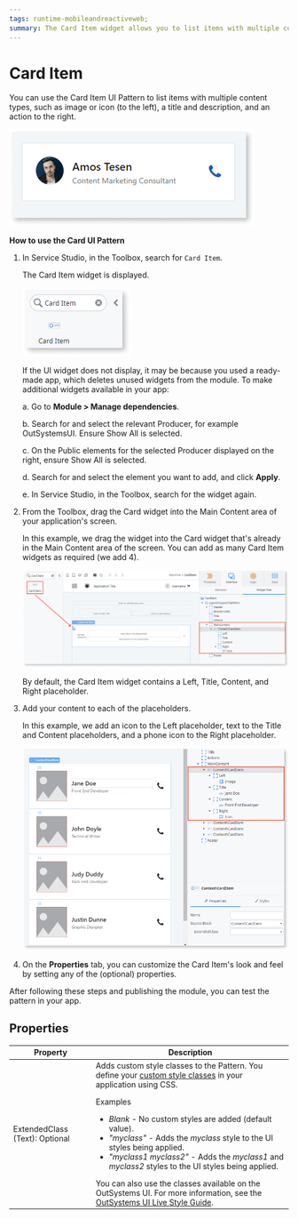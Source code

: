 ```yaml
---
tags: runtime-mobileandreactiveweb;  
summary: The Card Item widget allows you to list items with multiple content types, such as an image or icon, a title and description, and an action to the right.
---
```


# Card Item

You can use the Card Item UI Pattern to list items with multiple content types, such as image or icon (to the left), a title and description, and an action to the right.

![](<images/carditem-1.png>)

**How to use the Card UI Pattern**

1. In Service Studio, in the Toolbox, search for `Card Item`.

    The Card Item widget is displayed.

    ![](<images/carditem-2-ss.png>)

    If the UI widget does not display, it may be because you used a ready-made app, which deletes unused widgets from the module. To make additional widgets available in your app:

    a. Go to **Module > Manage dependencies**.

    b. Search for and select the relevant Producer, for example OutSystemsUI. Ensure Show All is selected. 

    c. On the Public elements for the selected Producer displayed on the right, ensure Show All is selected.
    
    d. Search for and select the element you want to add, and click **Apply**. 
    
    e. In Service Studio, in the Toolbox, search for the widget again.

1. From the Toolbox, drag the Card widget into the Main Content area of your application's screen.

    In this example, we drag the widget into the Card widget that's already in the Main Content area of the screen. You can add as many Card Item widgets as required (we add 4). 

    ![](<images/carditem-3-ss.png>)

    By default, the Card Item widget contains a Left, Title, Content, and Right placeholder. 

1. Add your content to each of the placeholders. 

    In this example, we add an icon to the Left placeholder, text to the Title and Content placeholders, and a phone icon to the Right placeholder. 

    ![](<images/carditem-4-ss.png>)

1. On the **Properties** tab, you can customize the Card Item's look and feel by setting any of the (optional) properties.

After following these steps and publishing the module, you can test the pattern in your app.

## Properties

| Property | Description |
|---|---|
| ExtendedClass (Text): Optional  |  Adds custom style classes to the Pattern. You define your [custom style classes](../../../look-feel/css.md) in your application using CSS.<p>Examples</p><ul><li>_Blank_ - No custom styles are added (default value).</li><li>_"myclass"_ - Adds the _myclass_ style to the UI styles being applied.</li><li>_"myclass1 myclass2"_ - Adds the _myclass1_ and _myclass2_ styles to the UI styles being applied. </li></ul>You can also use the classes available on the OutSystems UI. For more information, see the [OutSystems UI Live Style Guide](https://outsystemsui.outsystems.com/StyleGuidePreview/Styles). |
